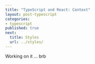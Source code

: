 ```yaml
---
title: "TypeScript and React: Context"
layout: post-typescript
categories:
- typescript
published: true
next:
  title: Styles
  url: ../styles/
---
```


Working on it ... brb
